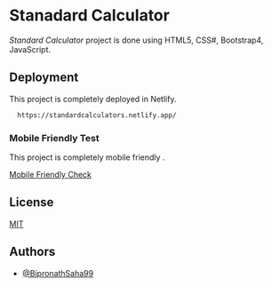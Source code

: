 
# Stanadard Calculator

*Standard Calculator* project is done using HTML5, CSS#, Bootstrap4, JavaScript.

## Deployment

This project is completely deployed in Netlify.

```bash
  https://standardcalculators.netlify.app/
```
### Mobile Friendly Test

This project is completely mobile friendly .

[Mobile Friendly Check](https://search.google.com/test/mobile-friendly?id=uqhy4jEGfnDsE_kiQcihCw)
  
## License

[MIT]()

  
## Authors

- [@BipronathSaha99](https://github.com/BipronathSaha99/)

  
